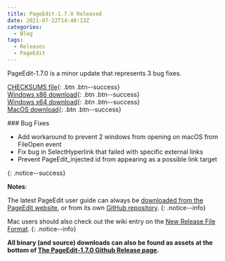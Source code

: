 ```yaml
---
title: PageEdit-1.7.0 Released
date: 2021-07-22T14:48:13Z
categories:
  - Blog
tags:
  - Releases
  - PageEdit
---
```


PageEdit-1.7.0 is a minor update that represents 3 bug fixes.

[CHECKSUMS file](https://github.com/Sigil-Ebook/PageEdit/releases/download/1.7.0/PageEdit-1.7.0-CHECKSUMS.sha256.txt){: .btn .btn--success}<br/>
[Windows x86 download](https://github.com/Sigil-Ebook/PageEdit/releases/download/1.7.0/PageEdit-1.7.0-Windows-Setup.exe){: .btn .btn--success}<br/>
[Windows x64 download](https://github.com/Sigil-Ebook/PageEdit/releases/download/1.7.0/PageEdit-1.7.0-Windows-x64-Setup.exe){: .btn .btn--success}<br/>
[MacOS download](https://github.com/Sigil-Ebook/PageEdit/releases/download/1.7.0/PageEdit.app-1.7.0-Mac.txz){: .btn .btn--success}

<div markdown="1">
### Bug Fixes

* Add workaround to prevent 2 windows from opening on macOS from FileOpen event
* Fix bug in SelectHyperlink that failed with specific external links
* Prevent PageEdit_injected id from appearing as a possible link target
</div>
{: .notice--success}


__Notes__:

The latest PageEdit user guide can always be [downloaded from the PageEdit website](https://sigil-ebook.com/pageedit/guide), or from its own [GitHub repository](https://github.com/Sigil-Ebook/pageedit-user-guide/releases/latest).
{: .notice--info}

Mac users should also check out the wiki entry on the [New Release File Format](https://sigil-ebook.com/sigil/tips/#new-release-file-format-starting-with-sigil-0918).
{: .notice--info}

__All binary (and source) downloads can also be found as assets at the bottom of [The PageEdit-1.7.0 Github Release page](https://github.com/Sigil-Ebook/PageEdit/releases/tag/1.7.0).__

